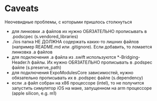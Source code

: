 # Caveats

Неочевидные проблемы, с которыми пришлось столкнуться

- для линковки .a файлов их нужно ОБЯЗАТЕЛЬНО прописывать в .podscpec (s.vendored_libraries)
- ./ios папка НЕ ДОЛЖНА содержать каких-то лишних файлов (например README.md или .gitignore). Если добавить, то ломается линковка .a файлов
- для подключения .a файла из .swift используются *-Bridging-Header.h файлы. Их нужно ОБЯЗАТЕЛЬНО прописывать в .podspec файле (s.preserve_path)
- для подключения ExpoModulesCore зависимостей, нужно обязательно прописывать их в .podspec файле (s.dependency)
- если .a файл собран на x86 процессоре (intel), то не получится запустить симулятор iOS на маке, запущенном на arm процессоре (apple silicon, e.g. m1)